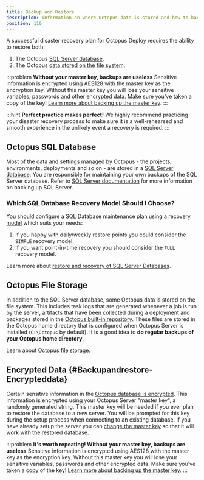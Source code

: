 ```yaml
---
title: Backup and Restore
description: Information on where Octopus data is stored and how to backup and restore an Octopus instance.
position: 110
---
```


A successful disaster recovery plan for Octopus Deploy requires the ability to restore both:

1. The Octopus [SQL Server database](/docs/administration/octopus-database/index.md).
2. The Octopus [data stored on the file system](/docs/administration/configuration/server-configuration-and-file-storage/index.md).

:::problem
**Without your master key, backups are useless**
Sensitive information is encrypted using AES128 with the master key as the encryption key. Without this master key you will lose your sensitive variables, passwords and other encrypted data. Make sure you've taken a copy of the key! [Learn more about backing up the master key](/docs/administration/security/data-encryption.md).
:::

:::hint
**Perfect practice makes perfect!**
We highly recommend practicing your disaster recovery process to make sure it is a well-rehearsed and smooth experience in the unlikely event a recovery is required.
:::

## Octopus SQL Database

Most of the data and settings managed by Octopus - the projects, environments, deployments and so on - are stored in a [SQL Server database](/docs/administration/octopus-database/index.md). You are responsible for maintaining your own backups of the SQL Server database. Refer to [SQL Server documentation](https://msdn.microsoft.com/en-AU/library/ms187510.aspx) for more information on backing up SQL Server.

### Which SQL Database Recovery Model Should I Choose?

You should configure a SQL Database maintenance plan using a [recovery model](https://msdn.microsoft.com/en-us/library/ms189275.aspx) which suits your needs:

1. If you happy with daily/weekly restore points you could consider the `SIMPLE` recovery model.
2. If you want point-in-time recovery you should consider the `FULL` recovery model.

Learn more about [restore and recovery of SQL Server Databases](https://msdn.microsoft.com/en-us/library/ms191253.aspx).

## Octopus File Storage

In addition to the SQL Server database, some Octopus data is stored on the file system. This includes task logs that are generated whenever a job is run by the server, artifacts that have been collected during a deployment and packages stored in the [Octopus built-in repository](/docs/packaging-applications/package-repositories/index.md). These files are stored in the Octopus home directory that is configured when Octopus Server is installed (`C:\Octopus` by default). It is a good idea to **do regular backups of your Octopus home directory**.

Learn about [Octopus file storage](/docs/administration/configuration/server-configuration-and-file-storage/index.md).

## Encrypted Data {#Backupandrestore-Encrypteddata}

Certain sensitive information in the [Octopus database is encrypted](/docs/administration/security/data-encryption.md). This information is encrypted using your Octopus Server "master key", a randomly generated string. This master key will be needed if you ever plan to restore the database to a new server. You will be prompted for this key during the setup process when connecting to an existing database. If you have already setup the server you can [change the master key](/docs/administration/configuration/server-configuration-and-file-storage/index.md) so that it will work with the restored database.

:::problem
**It's worth repeating! Without your master key, backups are useless**
Sensitive information is encrypted using AES128 with the master key as the encryption key. Without this master key you will lose your sensitive variables, passwords and other encrypted data. Make sure you've taken a copy of the key! [Learn more about backing up the master key](/docs/administration/security/data-encryption.md).
:::
